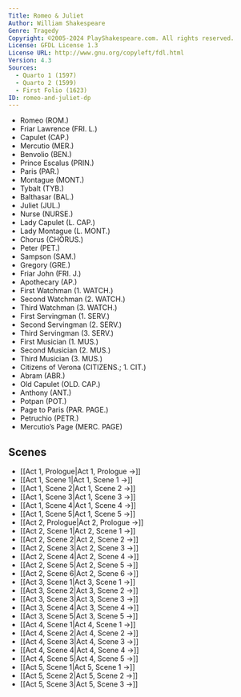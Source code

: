 ```yaml
---
Title: Romeo & Juliet
Author: William Shakespeare
Genre: Tragedy
Copyright: ©2005-2024 PlayShakespeare.com. All rights reserved.
License: GFDL License 1.3
License URL: http://www.gnu.org/copyleft/fdl.html
Version: 4.3
Sources:
  - Quarto 1 (1597)
  - Quarto 2 (1599)
  - First Folio (1623)
ID: romeo-and-juliet-dp
---
```


- Romeo (ROM.)
- Friar Lawrence (FRI. L.)
- Capulet (CAP.)
- Mercutio (MER.)
- Benvolio (BEN.)
- Prince Escalus (PRIN.)
- Paris (PAR.)
- Montague (MONT.)
- Tybalt (TYB.)
- Balthasar (BAL.)
- Juliet (JUL.)
- Nurse (NURSE.)
- Lady Capulet (L. CAP.)
- Lady Montague (L. MONT.)
- Chorus (CHORUS.)
- Peter (PET.)
- Sampson (SAM.)
- Gregory (GRE.)
- Friar John (FRI. J.)
- Apothecary (AP.)
- First Watchman (1. WATCH.)
- Second Watchman (2. WATCH.)
- Third Watchman (3. WATCH.)
- First Servingman (1. SERV.)
- Second Servingman (2. SERV.)
- Third Servingman (3. SERV.)
- First Musician (1. MUS.)
- Second Musician (2. MUS.)
- Third Musician (3. MUS.)
- Citizens of Verona (CITIZENS.; 1. CIT.)
- Abram (ABR.)
- Old Capulet (OLD. CAP.)
- Anthony (ANT.)
- Potpan (POT.)
- Page to Paris (PAR. PAGE.)
- Petruchio (PETR.)
- Mercutio’s Page (MERC. PAGE)

## Scenes

- [[Act 1, Prologue|Act 1, Prologue →]]
- [[Act 1, Scene 1|Act 1, Scene 1 →]]
- [[Act 1, Scene 2|Act 1, Scene 2 →]]
- [[Act 1, Scene 3|Act 1, Scene 3 →]]
- [[Act 1, Scene 4|Act 1, Scene 4 →]]
- [[Act 1, Scene 5|Act 1, Scene 5 →]]
- [[Act 2, Prologue|Act 2, Prologue →]]
- [[Act 2, Scene 1|Act 2, Scene 1 →]]
- [[Act 2, Scene 2|Act 2, Scene 2 →]]
- [[Act 2, Scene 3|Act 2, Scene 3 →]]
- [[Act 2, Scene 4|Act 2, Scene 4 →]]
- [[Act 2, Scene 5|Act 2, Scene 5 →]]
- [[Act 2, Scene 6|Act 2, Scene 6 →]]
- [[Act 3, Scene 1|Act 3, Scene 1 →]]
- [[Act 3, Scene 2|Act 3, Scene 2 →]]
- [[Act 3, Scene 3|Act 3, Scene 3 →]]
- [[Act 3, Scene 4|Act 3, Scene 4 →]]
- [[Act 3, Scene 5|Act 3, Scene 5 →]]
- [[Act 4, Scene 1|Act 4, Scene 1 →]]
- [[Act 4, Scene 2|Act 4, Scene 2 →]]
- [[Act 4, Scene 3|Act 4, Scene 3 →]]
- [[Act 4, Scene 4|Act 4, Scene 4 →]]
- [[Act 4, Scene 5|Act 4, Scene 5 →]]
- [[Act 5, Scene 1|Act 5, Scene 1 →]]
- [[Act 5, Scene 2|Act 5, Scene 2 →]]
- [[Act 5, Scene 3|Act 5, Scene 3 →]]
